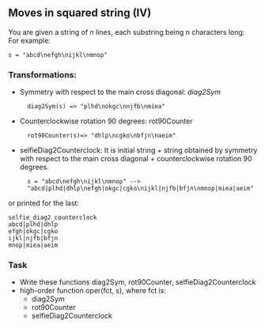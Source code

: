 ## Moves in squared string (IV)
You are given a string of n lines, each substring being n characters long:  
For example:

    s = "abcd\nefgh\nijkl\nmnop"

### Transformations:
* Symmetry with respect to the main cross diagonal: *diag2Sym*

        diag2Sym(s) => "plhd\nokgc\nnjfb\nmiea"
* Counterclockwise rotation 90 degrees: rot90Counter

        rot90Counter(s)=> "dhlp\ncgko\nbfjn\naeim"

* selfieDiag2Counterclock: It is initial string + string obtained by symmetry  
with respect to the main cross diagonal + counterclockwise rotation 90 degrees.

        s = "abcd\nefgh\nijkl\nmnop" --> 
        "abcd|plhd|dhlp\nefgh|okgc|cgko\nijkl|njfb|bfjn\nmnop|miea|aeim"

or printed for the last:

    selfie_diag2_counterclock
    abcd|plhd|dhlp
    efgh|okgc|cgko
    ijkl|njfb|bfjn
    mnop|miea|aeim

### Task

* Write these functions diag2Sym, rot90Counter, selfieDiag2Counterclock
* high-order function oper(fct, s), where fct is:  
    * diag2Sym
    * rot90Counter
    * selfieDiag2Counterclock